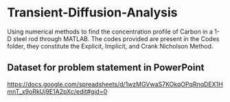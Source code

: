 # Transient-Diffusion-Analysis
Using numerical methods to find the concentration profile of Carbon in a 1-D steel rod through MATLAB. The codes provided are present in the Codes folder, they constitute the Explicit, Implicit, and Crank Nicholson Method.

## Dataset for problem statement in PowerPoint

https://docs.google.com/spreadsheets/d/1wzMGVwaS7KOkqOPqRnqDEX1HmnT_x9oRkUj9E1A2pXc/edit#gid=0




